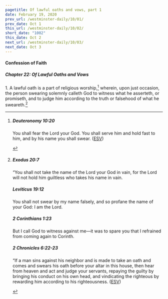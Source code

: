 ```yaml
---
pagetitle: Of lawful oaths and vows, part 1
date: February 19, 2020
prev_url: /westminster-daily/10/01/
prev_date: Oct 1
this_url: /westminster-daily/10/02/
short_date: "1002"
this_date: Oct 2
next_url: /westminster-daily/10/03/
next_date: Oct 3
---
```


#### Confession of Faith

##### Chapter 22: Of Lawful Oaths and Vows

<span class="q">1.</span> A lawful oath is a part of religious worship,[^fnref:wcf1] wherein, upon just occasion, the person swearing solemnly calleth God to witness what he asserteth, or promiseth, and to judge him according to the truth or falsehood of what he sweareth.[^fnref:wcf2]

[^fnref:wcf1]: <div class="esv"><h5>Deuteronomy 10:20</h5> <div class="esv-text"><p id="p05010020.01-1">You shall fear the <span class="small-caps">Lord</span> your God. You shall serve him and hold fast to him, and by his name you shall swear.  (<a href="http://www.esv.org" class="copyright">ESV</a>)</p> </div> </div>

[^fnref:wcf2]: <div class="esv"><h5>Exodus 20:7</h5> <div class="esv-text"><p id="p02020007.01-1">&#8220;You shall not take the name of the <span class="small-caps">Lord</span> your God in vain, for the <span class="small-caps">Lord</span> will not hold him guiltless who takes his name in vain.</p> </div><h5>Leviticus 19:12</h5> <div class="esv-text"><p id="p03019012.01-2">You shall not swear by my name falsely, and so profane the name of your God: I am the <span class="small-caps">Lord</span>.</p> </div><h5>2 Corinthians 1:23</h5> <div class="esv-text"><p id="p47001023.01-3">But I call God to witness against me&#8212;it was to spare you that I refrained from coming again to Corinth.</p> </div><h5>2 Chronicles 6:22-23</h5> <div class="esv-text"><p id="p14006022.01-4">&#8220;If a man sins against his neighbor and is made to take an oath and comes and swears his oath before your altar in this house, then hear from heaven and act and judge your servants, repaying the guilty by bringing his conduct on his own head, and vindicating the righteous by rewarding him according to his righteousness.  (<a href="http://www.esv.org" class="copyright">ESV</a>)</p> </div> </div>

